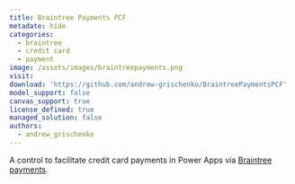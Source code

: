 ```yaml
---
title: Braintree Payments PCF
metadate: hide
categories:
  - braintree
  - credit card
  - payment
image: /assets/images/braintreepayments.png
visit: 
download: 'https://github.com/andrew-grischenko/BraintreePaymentsPCF'
model_support: false
canvas_support: true
license_defined: true
managed_solution: false
authors:
  - andrew_grischenko
---
```


 A control to facilitate credit card payments in Power Apps via <a target="_blank" href="https://www.braintreepayments.com/">Braintree payments</a>.
